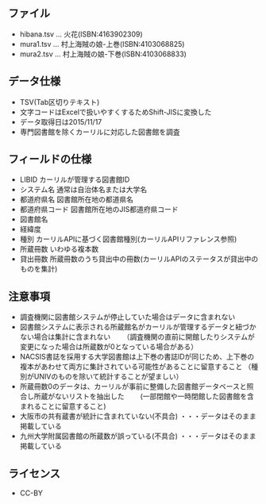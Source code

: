 
## ファイル ##
- hibana.tsv … 火花(ISBN:4163902309)
- mura1.tsv … 村上海賊の娘-上巻(ISBN:4103068825)
- mura2.tsv … 村上海賊の娘-下巻(ISBN:4103068833)


## データ仕様 ##
- TSV(Tab区切りテキスト)
- 文字コードはExcelで扱いやすくするためShift-JISに変換した
- データ取得日は2015/11/17
- 専門図書館を除くカーリルに対応した図書館を調査

## フィールドの仕様 ##

- LIBID カーリルが管理する図書館ID
- システム名	通常は自治体名または大学名
- 都道府県名 図書館所在地の都道県名
- 都道府県コード 図書館所在地のJIS都道府県コード
- 図書館名
- 経緯度 
- 種別 カーリルAPIに基づく図書館種別(カーリルAPIリファレンス参照)
- 所蔵冊数 いわゆる複本数
- 貸出冊数 所蔵冊数のうち貸出中の冊数(カーリルAPIのステータスが貸出中のものを集計)

## 注意事項 ##
- 調査機関に図書館システムが停止していた場合はデータに含まれない
- 図書館システムに表示される所蔵館名がカーリルが管理するデータと紐づかない場合は集計に含まれない
　　（調査機関の直前に開館したりシステムが変更になった場合は所蔵数が0となっている場合がある）
- NACSIS書誌を採用する大学図書館は上下巻の書誌IDが同じため、上下巻の複本があわせて両方に集計されている可能性があることに留意すること
   （種別がUNIVのものを除いて統計することが望ましい）
- 所蔵冊数0のデータは、カーリルが事前に整備した図書館データベースと照合し所蔵がないリストを抽出した
　　(一部閉館や一時閉館した図書館を含まれることに留意すること)
- 大阪市の共有蔵書が統計に含まれていない(不具合) ・・・データはそのまま掲載している
- 九州大学附属図書館の所蔵数が誤っている(不具合) ・・・データはそのまま掲載している

## ライセンス ## 
- CC-BY
